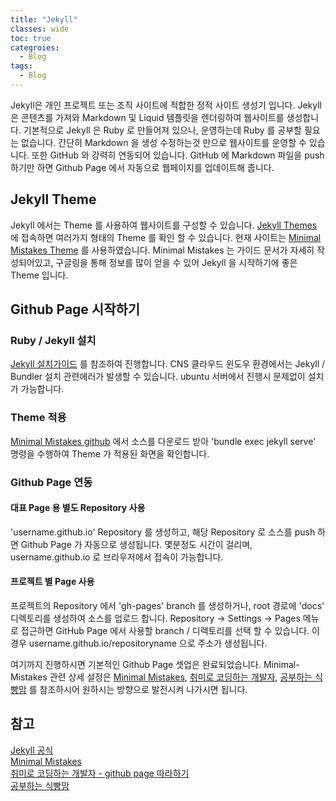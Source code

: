 ```yaml
---
title: "Jekyll"
classes: wide
toc: true
categroies:
  - Blog
tags:
  - Blog
---
```


Jekyll은 개인 프로젝트 또는 조직 사이트에 적합한 정적 사이트 생성기 입니다. Jekyll 은 콘텐츠를 가져와 Markdown 및 Liquid 템플릿을 렌더링하여 웹사이트를 생성합니다. 기본적으로 Jekyll 은 Ruby 로 만들어져 있으나, 운영하는데 Ruby 를 공부할 필요는 없습니다.
간단히 Markdown 을 생성 수정하는것 만으로 웹사이트를 운영할 수 있습니다. 또한 GitHub 와 강력히 연동되어 있습니다.
GitHub 에 Markdown 파일을 push 하기만 하면 Github Page 에서 자동으로 웹페이지를 업데이트해 줍니다.

## Jekyll Theme
Jekyll 에서는 Theme 를 사용하여 웹사이트를 구성할 수 있습니다. [Jekyll Themes](https://jekyllthemes.io/) 에 접속하면 여러가지 형태의 Theme 를 확인 할 수 있습니다. 현재 사이트는 [Minimal Mistakes Theme](https://mmistakes.github.io/minimal-mistakes/) 를 사용하였습니다. Minimal Mistakes 는 가이드 문서가 자세히 작성되어있고, 구글링을 통해 정보를 많이 얻을 수 있어 Jekyll 을 시작하기에 좋은 Theme 입니다.

## Github Page 시작하기
### Ruby / Jekyll 설치
[Jekyll 설치가이드](https://jekyllrb-ko.github.io/docs/) 를 참조하여 진행합니다. CNS 클라우드 윈도우 환경에서는 Jekyll / Bundler 설치 관련에러가 발생할 수 있습니다. ubuntu 서버에서 진행시 문제없이 설치가 가능합니다.

### Theme 적용
[Minimal Mistakes github](https://github.com/mmistakes/minimal-mistakes) 에서 소스를 다운로드 받아 'bundle exec jekyll serve' 명령을 수행하여 Theme 가 적용된 화면을 확인합니다.

### Github Page 연동
#### 대표 Page 용 별도 Repository 사용
'username.github.io' Repository 를 생성하고, 해당 Repository 로 소스를 push 하면 Github Page 가 자동으로 생성됩니다.
몇분정도 시간이 걸리며, username.github.io 로 브라우저에서 접속이 가능합니다.

#### 프로젝트 별 Page 사용
프로젝트의 Repository 에서 'gh-pages' branch 를 생성하거나, root 경로에 'docs' 디렉토리를 생성하여 소스를 업로드 합니다.
Repository -> Settings -> Pages 메뉴로 접근하면 GitHub Page 에서 사용할 branch / 디렉토리를 선택 할 수 있습니다.
이경우 username.github.io/repositoryname 으로 주소가 생성됩니다.

여기까지 진행하시면 기본적인 Github Page 셋업은 완료되었습니다.
Minimal-Mistakes 관련 상세 설정은 [Minimal Mistakes](https://mmistakes.github.io/minimal-mistakes/), [취미로 코딩하는 개발자](https://devinlife.com/howto/), [공부하는 식빵맘](https://ansohxxn.github.io/blog/jekyll-directory-structure/) 를 참조하시어
원하시는 방향으로 발전시켜 나가시면 됩니다.

## 참고
[Jekyll 공식](https://jekyllrb-ko.github.io/)  
[Minimal Mistakes](https://mmistakes.github.io/minimal-mistakes/)  
[취미로 코딩하는 개발자 - github page 따라하기](https://devinlife.com/howto/)  
[공부하는 식빵맘](https://ansohxxn.github.io/blog/jekyll-directory-structure/)